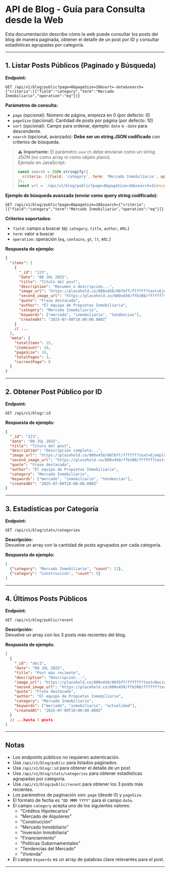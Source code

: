 # API de Blog - Guía para Consulta desde la Web

Esta documentación describe cómo la web puede consultar los posts del blog de manera paginada, obtener el detalle de un post por ID y consultar estadísticas agrupadas por categoría.

---

## 1. Listar Posts Públicos (Paginado y Búsqueda)

**Endpoint:**

```
GET /api/v1/blog/public?page=0&pageSize=10&sort=-date&search={"criteria":[{"field":"category","term":"Mercado Inmobiliario","operation":"eq"}]}
```

**Parámetros de consulta:**

- `page` (opcional): Número de página, empieza en 0 (por defecto: 0)
- `pageSize` (opcional): Cantidad de posts por página (por defecto: 10)
- `sort` (opcional): Campo para ordenar, ejemplo: `date` o `-date` para descendente.
- `search` (opcional, avanzado): **Debe ser un string JSON codificado** con criterios de búsqueda.

> ⚠️ **Importante:** El parámetro `search` debe enviarse como un string JSON (no como array ni como objeto plano).  
> Ejemplo en JavaScript:
>
> ```js
> const search = JSON.stringify({
>   criteria: [{field: 'category', term: 'Mercado Inmobiliario', operation: 'eq'}],
> });
> const url = `/api/v1/blog/public?page=0&pageSize=10&search=${encodeURIComponent(search)}`;
> ```

**Ejemplo de búsqueda avanzada (enviar como query string codificado):**

```
GET /api/v1/blog/public?page=0&pageSize=10&search={"criteria":[{"field":"category","term":"Mercado Inmobiliario","operation":"eq"}]}
```

**Criterios soportados:**

- `field`: campo a buscar (ej: `category`, `title`, `author`, etc.)
- `term`: valor a buscar
- `operation`: operación (`eq`, `contains`, `gt`, `lt`, etc.)

**Respuesta de ejemplo:**

```json
{
  "items": [
    {
      "_id": "123",
      "date": "08 JUL 2025",
      "title": "Título del post",
      "description": "Resumen o descripción...",
      "image_url": "https://placehold.co/800x450/007bff/ffffff?text=Ejemplo",
      "second_image_url": "https://placehold.co/800x450/ffb300/ffffff?text=Ejemplo+2",
      "quote": "Frase destacada",
      "author": "El equipo de Propietas Inmobiliaria",
      "category": "Mercado Inmobiliario",
      "keywords": ["mercado", "inmobiliario", "tendencias"],
      "createdAt": "2025-07-08T18:00:00.000Z"
    }
    // ...
  ],
  "meta": {
    "totalItems": 25,
    "itemCount": 10,
    "pageSize": 10,
    "totalPages": 3,
    "currentPage": 0
  }
}
```

---

## 2. Obtener Post Público por ID

**Endpoint:**

```
GET /api/v1/blog/:id
```

**Respuesta de ejemplo:**

```json
{
  "_id": "123",
  "date": "08 JUL 2025",
  "title": "Título del post",
  "description": "Descripción completa...",
  "image_url": "https://placehold.co/800x450/007bff/ffffff?text=Ejemplo",
  "second_image_url": "https://placehold.co/800x450/ffb300/ffffff?text=Ejemplo+2",
  "quote": "Frase destacada",
  "author": "El equipo de Propietas Inmobiliaria",
  "category": "Mercado Inmobiliario",
  "keywords": ["mercado", "inmobiliario", "tendencias"],
  "createdAt": "2025-07-08T18:00:00.000Z"
}
```

---

## 3. Estadísticas por Categoría

**Endpoint:**

```
GET /api/v1/blog/stats/categories
```

**Descripción:**  
Devuelve un array con la cantidad de posts agrupados por cada categoría.

**Respuesta de ejemplo:**

```json
[
  {"category": "Mercado Inmobiliario", "count": 12},
  {"category": "Construcción", "count": 5}
]
```

---

## 4. Últimos Posts Públicos

**Endpoint:**

```
GET /api/v1/blog/public/recent
```

**Descripción:**  
Devuelve un array con los 3 posts más recientes del blog.

**Respuesta de ejemplo:**

```json
[
  {
    "_id": "abc1",
    "date": "09 JUL 2025",
    "title": "Post más reciente",
    "description": "Descripción...",
    "image_url": "https://placehold.co/800x450/007bff/ffffff?text=Reciente",
    "second_image_url": "https://placehold.co/800x450/ffb300/ffffff?text=Reciente+2",
    "quote": "Frase destacada",
    "author": "El equipo de Propietas Inmobiliaria",
    "category": "Mercado Inmobiliario",
    "keywords": ["mercado", "inmobiliario", "actualidad"],
    "createdAt": "2025-07-09T18:00:00.000Z"
  }
  // ...hasta 3 posts
]
```

---

## Notas

- Los endpoints públicos no requieren autenticación.
- Usa `/api/v1/blog/public` para listados paginados.
- Usa `/api/v1/blog/:id` para obtener el detalle de un post.
- Usa `/api/v1/blog/stats/categories` para obtener estadísticas agrupadas por categoría.
- Usa `/api/v1/blog/public/recent` para obtener los 3 posts más recientes.
- Los parámetros de paginación son: `page` (desde 0) y `pageSize`.
- El formato de fecha es `"DD MMM YYYY"` para el campo `date`.
- El campo `category` acepta uno de los siguientes valores:
  - "Créditos Hipotecarios"
  - "Mercado de Alquileres"
  - "Construcción"
  - "Mercado Inmobiliario"
  - "Inversión Inmobiliaria"
  - "Financiamiento"
  - "Políticas Gubernamentales"
  - "Tendencias del Mercado"
  - "Vivienda"
- El campo `keywords` es un array de palabras clave relevantes para el post.

---
